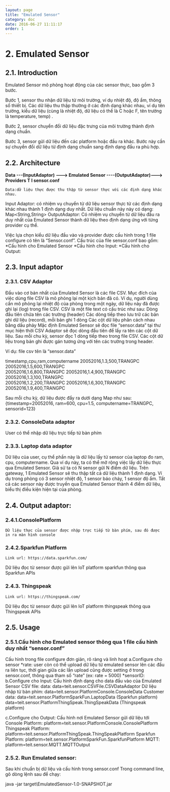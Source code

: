 ```yaml
---
layout: page
title: "Emulated Sensor"
category: doc
date: 2016-06-27 11:11:17
order: 1
---
```


# 2. Emulated Sensor
## 2.1. Introduction
Emulated Sensor mô phỏng hoạt động của các sensor thực, bao gồm 3 bước. 

Bước 1, sensor thu nhận dữ liệu từ môi trường, ví dụ nhiệt độ, độ ẩm, thông số thiết bị. Các dữ liệu thu thập thường ở các định dạng khác nhau, ví dụ tên trường, kiểu dữ liệu (cùng là nhiệt độ, dữ liệu có thể là C hoặc F, tên trường là temperature, temp) . 

Bước 2, sensor chuyển đổi dữ liệu đặc trưng của môi trường thành định dạng chuẩn.

Bước 3, sensor gửi dữ liệu đến các platform hoặc đầu ra khác. Bước này cần sự chuyển đổi dữ liệu từ định dạng chuẩn sang định dạng đầu ra phù hợp.
## 2.2. Architecture

**Data ---(InputAdaptor) ---> Emulated Sensor ----(OutputAdaptor)---> Providers
					T
					I
				  sensor.conf**

	Data:dữ liệu thực được thu thập từ sensor thực với các định dạng khác nhau.
Input Adaptor: có nhiệm vụ chuyển từ dữ liệu sensor thực từ các định dạng khác nhau thành 1 định dạng duy nhất. Dữ liệu chuẩn này này có dạng: Map<String,String>
OutputAdaptor: Có nhiệm vụ chuyển từ dữ liệu đầu ra duy nhất của Emulated Sensor thành dữ liệu theo định dạng ứng với từng provider cụ thể.

Việc lựa chọn kiểu dữ liệu đầu vào và provider được cấu hình trong 1 file configure có tên là “Sensor.conf”. Cấu trúc của file sensor.conf bao gồm:
*Cấu hình cho Emulated Sensor
*Cấu hình cho Input: 
*Cấu hình cho Output: 

## 2.3. Input adaptor
###  2.3.1. CSV Adaptor
Đầu vào cơ bản nhất của Emulated Sensor là các file CSV. Mục đích của việc dùng file CSV là mô phỏng lại một kịch bản đã có. Ví dụ, người dùng cần mô phỏng lại nhiệt độ của phòng trong một ngày, dữ liệu này đã được ghi lại (log) trong file CSV.
CSV là một file text có cấu trúc như sau:
Dòng đầu tiên chứa tên các trường (header)
Các dòng tiếp theo lưu trữ các bản ghi dữ liệu (record), mỗi bản ghi 1 dòng
Các cột dữ liệu phân cách nhau bằng dấu phảy
Mặc định Emulated Sensor sẽ đọc file “sensor.data” tại thư mục hiện thời
CSV Adaptor sẽ đọc dòng đầu tiên để lấy ra tên các cột dữ liệu. Sau mỗi chu kỳ, sensor đọc 1 dòng tiếp theo trong file CSV. Các cột dữ liệu trong bản ghi được gán tương ứng với tên các trường trong header.



Ví dụ: file csv tên là “sensor.data”

timestamp,cpu,ram,computername
20052016,1.3,500,TRANGPC    
20052016,1.5,600,TRANGPC   
20052016,1.6,800,TRANGPC
20052016,1.4,900,TRANGPC   
20052016,1.3,100,TRANGPC   
20052016,1.2,200,TRANGPC
20052016,1.6,300,TRANGPC
20052016,1.9,400,TRANGPC

Sau mỗi chu kỳ, dữ liệu được đẩy ra dưới dạng Map như sau:
{timestamp=20052016, ram=600, cpu=1.5, computername=TRANGPC, sensorid=123}

### 2.3.2. ConsoleData adaptor
User có thể nhập dữ liệu trực tiếp từ bàn phím 
### 2.3.3. Laptop data adaptor
Dữ liệu của user, cụ thể phần này là dữ liệu lấy từ sensor của laptop đo ram, cpu, computername. Qua ví dụ này, ta có thể mở rộng việc lấy dữ liệu thực qua Emulated Sensor. Giả sử ta có N sensor gửi N điểm dữ liệu. Trên gateway, 1 Emulated Sensor sẽ thu thập tất cả dữ liệu thành 1 định dạng. Ví dụ trong phòng có 3 sensor nhiệt độ, 1 sensor báo cháy, 1 sensor độ ẩm. Tất cả các sensor này được truyền qua Emulated Sensor thành 4 điểm dữ liệu, biểu thị điều kiện hiện tại của phòng.
## 2.4. Output adaptor: 
### 2.4.1.ConsolePlatform
	Dữ liệu thực của sensor được nhập trực tiếp từ bàn phím, sau đó được in ra màn hình console
### 2.4.2.Sparkfun Platform
	Link url: https://data.sparkfun.com/ 
Dữ liệu đọc từ sensor được gửi lên IoT platform sparkfun thông qua Sparkfun APIs
### 2.4.3. Thingspeak
	Link url: https://thingspeak.com/ 
Dữ liệu đọc từ sensor được gửi lên IoT platform thingspeak thông qua Thingspeak APIs
## 2.5. Usage
### 2.5.1.Cấu hình cho Emulated sensor thông qua 1 file cấu hình duy nhất  “sensor.conf” 
Cấu hình trong file configure đơn giản, rõ ràng và linh hoạt
a.Configure cho sensor
*rate:
user còn có thể upload dữ liệu từ emulated sensor lên các đầu ra liên tục, thời gian giữa các lần upload cũng được setting ở trong sensor.conf, thông qua tham số “rate” (ex: rate = 5000)
*sensorID:
b.Configure cho Input: Cấu hình định dạng cho data đầu vào của Emulated Sensor
CSV file: data: data=teit.sensor.CSVFile.CSVDataAdaptor 
Dữ liệu nhập từ bàn phím: data=teit.sensor.PlatformConsole.ConsoleData
Customer data: 
data=teit.sensor.PlatformSparkFun.LaptopData (Sparkfun platform)
data=teit.sensor.PlatformThingSpeak.ThingSpeakData (Thingspeak platform)

c.Configure cho Output: Cấu hình nơi Emulated Sensor  gửi dữ liệu tới
Console Platform: platform=teit.sensor.PlatformConsole.ConsolePlatform
Thingspeak Platform: platform=teit.sensor.PlatformThingSpeak.ThingSpeakPlatform
Sparkfun Platform: platform=teit.sensor.PlatformSparkFun.SparkfunPlatform
MQTT: platform=teit.sensor.MQTT.MQTTOutput 
		
### 2.5.2. Run Emulated sensor:
Sau khi chuẩn bị dữ liệu và cấu hình trong sensor.conf
Trong command line, gõ dòng lệnh sau để chạy:

java -jar target\EmulatedSensor-1.0-SNAPSHOT.jar 

